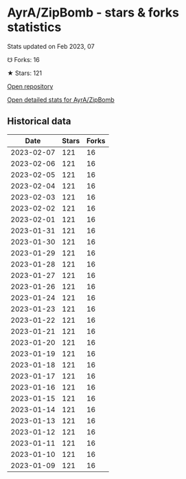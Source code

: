 # AyrA/ZipBomb - stars & forks statistics

Stats updated on Feb 2023, 07

☋ Forks: 16

★ Stars: 121

[Open repository](https://github.com/AyrA/ZipBomb)

[Open detailed stats for AyrA/ZipBomb](https://reviewgithub.com/rep/AyrA/ZipBomb)

## Historical data
| Date | Stars | Forks |
|------|-------|-------|
| 2023-02-07 | 121 | 16 | 
| 2023-02-06 | 121 | 16 | 
| 2023-02-05 | 121 | 16 | 
| 2023-02-04 | 121 | 16 | 
| 2023-02-03 | 121 | 16 | 
| 2023-02-02 | 121 | 16 | 
| 2023-02-01 | 121 | 16 | 
| 2023-01-31 | 121 | 16 | 
| 2023-01-30 | 121 | 16 | 
| 2023-01-29 | 121 | 16 | 
| 2023-01-28 | 121 | 16 | 
| 2023-01-27 | 121 | 16 | 
| 2023-01-26 | 121 | 16 | 
| 2023-01-24 | 121 | 16 | 
| 2023-01-23 | 121 | 16 | 
| 2023-01-22 | 121 | 16 | 
| 2023-01-21 | 121 | 16 | 
| 2023-01-20 | 121 | 16 | 
| 2023-01-19 | 121 | 16 | 
| 2023-01-18 | 121 | 16 | 
| 2023-01-17 | 121 | 16 | 
| 2023-01-16 | 121 | 16 | 
| 2023-01-15 | 121 | 16 | 
| 2023-01-14 | 121 | 16 | 
| 2023-01-13 | 121 | 16 | 
| 2023-01-12 | 121 | 16 | 
| 2023-01-11 | 121 | 16 | 
| 2023-01-10 | 121 | 16 | 
| 2023-01-09 | 121 | 16 | 

